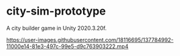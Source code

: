 # city-sim-prototype
 A city builder game in Unity 2020.3.20f.


https://user-images.githubusercontent.com/18116695/137784992-11000e14-81e3-497c-99e5-d9c763903222.mp4

